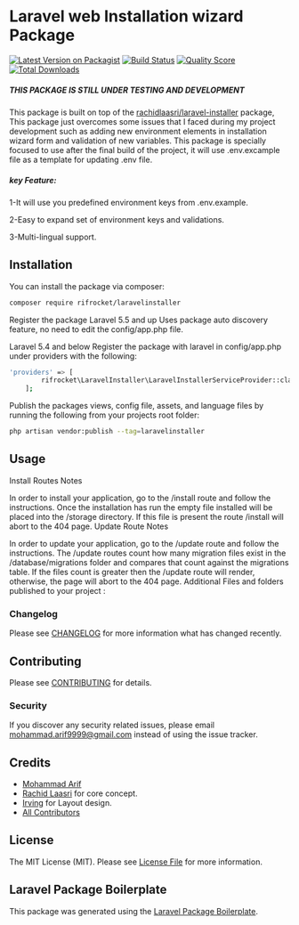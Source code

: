 # Laravel web Installation wizard Package

[![Latest Version on Packagist](https://img.shields.io/packagist/v/rifrocket/laravelinstaller.svg?style=flat-square)](https://packagist.org/packages/rifrocket/laravelinstaller)
[![Build Status](https://img.shields.io/travis/rifrocket/laravelinstaller/master.svg?style=flat-square)](https://travis-ci.org/rifrocket/laravelinstaller)
[![Quality Score](https://img.shields.io/scrutinizer/g/rifrocket/laravelinstaller.svg?style=flat-square)](https://scrutinizer-ci.com/g/rifrocket/laravelinstaller)
[![Total Downloads](https://img.shields.io/packagist/dt/rifrocket/laravelinstaller.svg?style=flat-square)](https://packagist.org/packages/rifrocket/laravelinstaller)

##### THIS PACKAGE IS STILL UNDER TESTING AND DEVELOPMENT

This package is built on top of the [rachidlaasri/laravel-installer](https://github.com/rashidlaasri/LaravelInstaller) package, This package just overcomes some issues that I faced during my project development such as adding new environment elements in installation wizard form and validation of new variables. This package is specially focused to use after the final build of the project, it will use .env.excample file as a template for updating .env file.

##### key Feature:

1-It will use you predefined environment keys from .env.example.

2-Easy to expand set of environment keys and validations.

3-Multi-lingual support.

## Installation

You can install the package via composer:

```bash
composer require rifrocket/laravelinstaller
```
Register the package
    Laravel 5.5 and up Uses package auto discovery feature, no need to edit the config/app.php file.

Laravel 5.4 and below Register the package with laravel in config/app.php under providers with the following:
```bash
'providers' => [
	    rifrocket\LaravelInstaller\LaravelInstallerServiceProvider::class,
	];
```

Publish the packages views, config file, assets, and language files by running the following from your projects root folder:
```bash
php artisan vendor:publish --tag=laravelinstaller
```

## Usage

Install Routes Notes

In order to install your application, go to the /install route and follow the instructions.
Once the installation has run the empty file installed will be placed into the /storage directory. If this file is present the route /install will abort to the 404 page.
Update Route Notes

In order to update your application, go to the /update route and follow the instructions.
The /update routes count how many migration files exist in the /database/migrations folder and compares that count against the migrations table. If the files count is greater then the /update route will render, otherwise, the page will abort to the 404 page.
Additional Files and folders published to your project :



### Changelog

Please see [CHANGELOG](CHANGELOG.md) for more information what has changed recently.

## Contributing

Please see [CONTRIBUTING](CONTRIBUTING.md) for details.

### Security

If you discover any security related issues, please email mohammad.arif9999@gmail.com instead of using the issue tracker.

## Credits

- [Mohammad Arif](https://github.com/rifrocket) 
- [Rachid Laasri](https://github.com/rashidlaasri) for core concept.
- [Irving](https://github.com/irvingv8) for Layout design.
- [All Contributors](../../contributors)


## License

The MIT License (MIT). Please see [License File](LICENSE.md) for more information.

## Laravel Package Boilerplate

This package was generated using the [Laravel Package Boilerplate](https://laravelpackageboilerplate.com).
